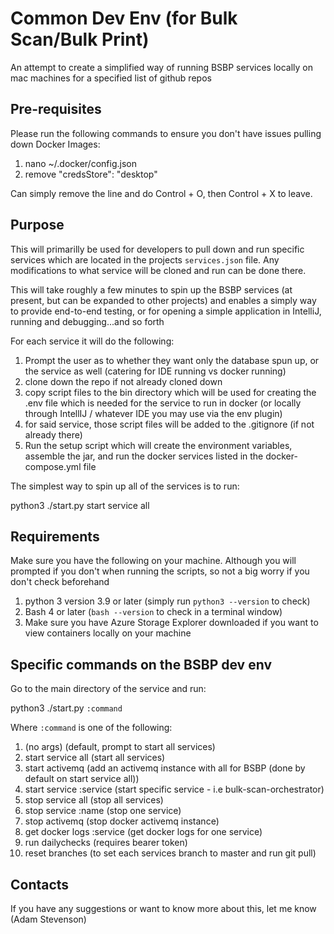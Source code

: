 # Common Dev Env (for Bulk Scan/Bulk Print)
An attempt to create a simplified way of running BSBP services locally on mac machines for a specified list of github repos

## Pre-requisites

Please run the following commands to ensure you don't have issues pulling down Docker Images:
1. nano ~/.docker/config.json
2. remove "credsStore": "desktop"

Can simply remove the line and do Control + O, then Control + X to leave. 

## Purpose

This will primarilly be used for developers to pull down and run specific services which are located in the projects `services.json` file. Any modifications to what service will be cloned and run can be done there. 

This will take roughly a few minutes to spin up the BSBP services (at present, but can be expanded to other projects) and enables a simply way to provide end-to-end testing, or for opening a simple application in IntelliJ, running and debugging...and so forth 

For each service it will do the following: 

1. Prompt the user as to whether they want only the database spun up, or the service as well (catering for IDE running vs docker running)
2. clone down the repo if not already cloned down 
3. copy script files to the bin directory which will be used for creating the .env file which is needed for the service to run in docker (or locally through IntellIJ / whatever IDE you may use via the env plugin) 
4. for said service, those script files will be added to the .gitignore (if not already there)
5. Run the setup script which will create the environment variables, assemble the jar, and run the docker services listed in the docker-compose.yml file

The simplest way to spin up all of the services is to run:

python3 ./start.py start service all

## Requirements 

Make sure you have the following on your machine. Although you will prompted if you don't when running the scripts, so not a big worry if you don't check beforehand

1. python 3 version 3.9 or later (simply run `python3 --version` to check)
2. Bash 4 or later (`bash --version` to check in a terminal window)
3. Make sure you have Azure Storage Explorer downloaded if you want to view containers locally on your machine

## Specific commands on the BSBP dev env

Go to the main directory of the service and run: 

python3 ./start.py `:command`

Where `:command` is one of the following:

1. (no args) (default, prompt to start all services)
2. start service all (start all services) 
3. start activemq (add an activemq instance with all for BSBP (done by default on start service all))
4. start service :service (start specific service - i.e bulk-scan-orchestrator)
5. stop service all (stop all services)
6. stop service :name (stop one service)
7. stop activemq (stop docker activemq instance)
8. get docker logs :service (get docker logs for one service)
9. run dailychecks <env> (requires bearer token)
10. reset branches (to set each services branch to master and run git pull)

## Contacts

If you have any suggestions or want to know more about this, let me know (Adam Stevenson)